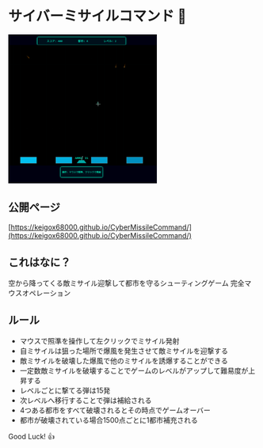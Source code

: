 # サイバーミサイルコマンド 🚀
<img src="cmc.gif" alt="screenshot" width="300">

##   公開ページ
 [https://keigox68000.github.io/CyberMissileCommand/](https://keigox68000.github.io/CyberMissileCommand/)

## これはなに？

 空から降ってくる敵ミサイル迎撃して都市を守るシューティングゲーム 
 完全マウスオペレーション

## ルール

- マウスで照準を操作して左クリックでミサイル発射
- 自ミサイルは狙った場所で爆風を発生させて敵ミサイルを迎撃する
- 敵ミサイルを破壊した爆風で他のミサイルを誘爆することができる
- 一定数敵ミサイルを破壊することでゲームのレベルがアップして難易度が上昇する
- レベルごとに撃てる弾は15発
- 次レベルへ移行することで弾は補給される
- 4つある都市をすべて破壊されるとその時点でゲームオーバー
- 都市が破壊されている場合1500点ごとに1都市補充される

Good Luck! 👍